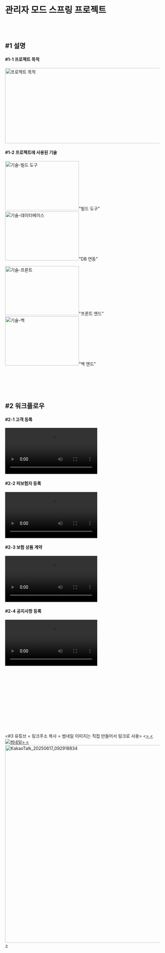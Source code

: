<h1>관리자 모드 스프링 프로젝트</h1>
<Java + Spring Lagacy + Oracle>
    
<br><br>

<h2>#1 설명</h2>

<h4>#1-1 프로젝트 목적</h4>
<img src="https://github.com/user-attachments/assets/5d9e6bd0-5b31-4e0b-a72d-f816eeacc6e9" width="665" height="245" alt="프로젝트 목적" />

<h4>#1-2 프로젝트에 사용된 기술</h4>
    <p>
        <img src="https://github.com/user-attachments/assets/6e05b928-a08a-40a1-b430-0806a0441746" alt="기술-빌드 도구" width="240" height="160" />"빌드 도구"
        <img src="https://github.com/user-attachments/assets/df4ca761-d502-44a0-a525-ebb9f80b0eaa" alt="기술-데이터베이스" width="240" height="160" />"DB 연동"
    </p>
    <p>
        <img src="https://github.com/user-attachments/assets/c7e5f144-d144-450c-a88b-d463c37728d4" alt="기술-프론트" width="240" height="160" />"프론트 엔드"
        <img src="https://github.com/user-attachments/assets/78d068b5-3d82-4e6f-814b-ca1ab2694717" alt="기술-백" width="240" height="160" />"백 엔드"
    </p>
    
<br><br>
<br><br>

<h2>#2 워크플로우</h2>

<h4>#2-1 고객 등록</h4>
    <video src="https://github.com/user-attachments/assets/04ecce33-4087-4f45-a15b-165b06e117dc" control width:"600"></video>
<h4>#2-2 피보험자 등록</h4>
    <video src="https://github.com/user-attachments/assets/447db325-138c-49a2-8fdc-79c8b735b4aa" control width:"600"></video>
<h4>#2-3 보험 상품 계약</h4>
    <video src="https://github.com/user-attachments/assets/e523befa-3e8a-48d2-8b71-cfff95620060" control width:"600"></video>
<h4>#2-4 공지사항 등록</h4>
    <video src="https://github.com/user-attachments/assets/e35596a6-f665-48df-862a-fdc0b8bfaaa7" control width:"600"></video>






<br><br><br><br><br><br><br><br><br><br><br><br>
<#3 유튜브 = 링크주소 복사 = 썸네일 이미지는 직접 만들어서 링크로 사용>
<<a href ="https://www.youtube.com/watch?v=CQtrGGC_dko">>
  <<img src="#" alt="썸네일" />>
<<img width="981" height="644" alt="KakaoTalk_20250617_092918834" src="https://github.com/user-attachments/assets/41f69709-6d64-449f-b6c5-61c9264436d3" />>
